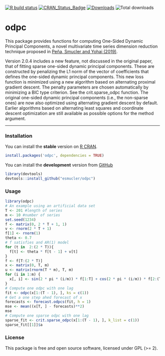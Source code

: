 
<!-- README.md is generated from README.Rmd. Please edit that file -->
[![R build status](https://github.com/esmucler/odpc/workflows/R-CMD-check/badge.svg)](https://github.com/esmucler/odpc/action)
[![CRAN\_Status\_Badge](http://www.r-pkg.org/badges/version/odpc)](https://cran.r-project.org/package=odpc) [![Downloads](http://cranlogs.r-pkg.org/badges/odpc)](https://cran.r-project.org/package=odpc)
![Total downloads](https://cranlogs.r-pkg.org/badges/grand-total/odpc)

odpc
====

This package provides functions for computing One-Sided Dynamic Principal Components, a novel multivariate time series dimension reduction technique proposed in [Peña, Smucler and Yohai (2019)](https://doi.org/10.1080/01621459.2018.1520117).

Version 2.0.4 includes a new feature, not discussed in the original paper, that of fitting sparse one-sided dynamic principal components.
These are constructed by penalizing the L1 norm of the vector of coefficients that defines the one-sided dynamic principal components. 
This new loss function is minimized using a new algorithm based on alternating proximal gradient descent. The penalty parameters are chosen automatically by minimizing a BIC type criterion. See the crit.sparse_odpc function. The original one-sided dynamic principal components (i.e., the non-sparse ones) are now also optimized using alternating gradient descent by default. Earlier algorithms based on alternating least squares and coordinate descent optimization are still available as possible options for the method argument. 

------------------------------------------------------------------------

### Installation

You can install the **stable** version on [R CRAN](https://cran.r-project.org/package=odpc).

``` r
install.packages('odpc', dependencies = TRUE)
```

You can install the **development** version from [GitHub](https://github.com/esmucler/odpc)

``` r
library(devtools)
devtools::install_github("esmucler/odpc")
```

### Usage

``` r
library(odpc)
# An example using an artificial data set
T <- 201 #length of series
m <- 10 #number of series
set.seed(1234)
f <- matrix(0, 2 * T + 1, 1)
v <- rnorm(2 * T + 1)
f[1] <- rnorm(1)
theta <- 0.7
# f satisfies and AR(1) model
for (t in  2:(2 * T)){
  f[t] <- theta * f[t - 1] + v[t]
}
f <- f[T:(2 * T)]
x <- matrix(0, T, m)
u <- matrix(rnorm(T * m), T, m)
for (i in 1:m) {
  x[, i] <- sin(2 * pi * (i/m)) * f[1:T] + cos(2 * pi * (i/m)) * f[2:(T + 1)] + u[, i]
}
# Compute one odpc with one lag
fit <- odpc(x[1:(T - 1), ], ks = c(1))
# Get a one step ahed forecast of x
forecasts <- forecast.odpcs(fit, h = 1)
mse <- mean((x[T, ] - forecasts)**2)
mse
# Compute one sparse odpc with one lag
sparse_fit <- crit.sparse_odpc(x[1:(T - 1), ], k_list = c(1))
sparse_fit[[1]]$a
```

### License

This package is free and open source software, licensed under GPL (&gt;= 2).
